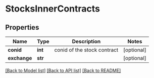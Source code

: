 # StocksInnerContracts

## Properties
Name | Type | Description | Notes
------------ | ------------- | ------------- | -------------
**conid** | **int** | conid of the stock contract | [optional] 
**exchange** | **str** |  | [optional] 

[[Back to Model list]](../README.md#documentation-for-models) [[Back to API list]](../README.md#documentation-for-api-endpoints) [[Back to README]](../README.md)


